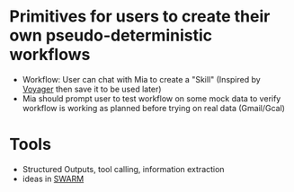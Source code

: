 # Primitives for users to create their own pseudo-deterministic workflows
* Workflow: User can chat with Mia to create a "Skill" (Inspired by [Voyager](https://github.com/MineDojo/Voyager) then save it to be used later)
* Mia should prompt user to test workflow on some mock data to verify workflow is working as planned before trying on real data (Gmail/Gcal)

# Tools
* Structured Outputs, tool calling, information extraction
* ideas in [SWARM](https://github.com/openai/swarm)